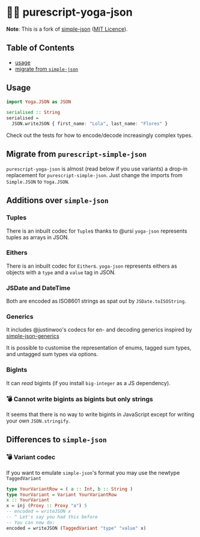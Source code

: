 # 🐏👑 purescript-yoga-json

**Note**: This is a fork of [simple-json](https://github.com/justinwoo/purescript-simple-json) ([MIT Licence](./LICENSE/simple-json.LICENSE)).

## Table of Contents
* [usage](#usage)
* [migrate from `simple-json`](#migrate-from-purescript-simple-json)

## Usage

```purescript
import Yoga.JSON as JSON

serialised :: String
serialised =
  JSON.writeJSON { first_name: "Lola", last_name: "Flores" }
```

Check out the tests for how to encode/decode increasingly complex types.

## Migrate from `purescript-simple-json`

`purescript-yoga-json` is almost (read below if you use variants) a drop-in replacement for `purescript-simple-json`. Just change the imports from `Simple.JSON` to `Yoga.JSON`.

## Additions over `simple-json`

### Tuples
There is an inbuilt codec for `Tuple`s thanks to @ursi
`yoga-json` represents tuples as arrays in JSON.

### Eithers
There is an inbuilt codec for `Either`s.
`yoga-json` represents eithers as objects with a `type` and a `value` tag in JSON.

### JSDate and DateTime
Both are encoded as ISO8601 strings as spat out by `JSDate.toISOString`.

### Generics
It includes @justinwoo's codecs for en- and decoding generics inspired by
[simple-json-generics](https://github.com/justinwoo/purescript-simple-json-generics)

It is possible to customise the representation of enums, tagged sum types, and untagged sum types via options.

### BigInts
It can *read* bigints (if you install `big-integer` as a JS dependency).

### 💣 Cannot write bigints as bigints but only strings
It seems that there is no way to write bigints in JavaScript except for writing your own `JSON.stringify`.

## Differences to `simple-json`

### 💣 Variant codec
If you want to emulate `simple-json`'s format you may use the newtype  `TaggedVariant`

```purescript
type YourVariantRow = ( a :: Int, b :: String )
type YourVariant = Variant YourVariantRow
x :: YourVariant
x = inj (Proxy :: Proxy "a") 5
-- encoded = writeJSON x
-- ^ Let's say you had this before
-- You can now do:
encoded = writeJSON (TaggedVariant "type" "value" x)
```
